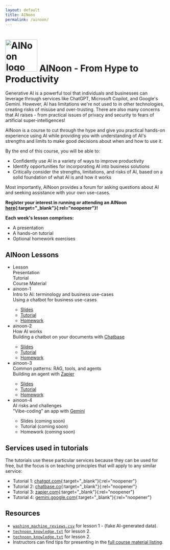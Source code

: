 ```yaml
---
layout: default
title: AINoon
permalink: /ainoon/
---
```


# <img src="https://technoon.org/ainoon/ainoon-logo.svg" alt="AINoon logo" height="100"> AINoon - From Hype to Productivity

Generative AI is a powerful tool that individuals and businesses can
leverage through services like ChatGPT, Microsoft Copilot, and
Google's Gemini. However, AI has limitations we're not used to in
other technologies, creating risks of misuse and over-trusting. There
are also many concerns that AI raises - from practical issues of
privacy and security to fears of artificial super-intelligences!

AINoon is a course to cut through the hype and give you practical
hands-on experience using AI while providing you with understanding of
AI's strengths and limits to make good decisions about when and how to
use it.

By the end of this course, you will be able to:

* Confidently use AI in a variety of ways to improve productivity
* Identify opportunities for incorporating AI into business solutions
* Critically consider the strengths, limitations, and risks of AI,
  based on a solid foundation of what AI is and how it works

Most importantly, AINoon provides a forum for asking questions about
AI and seeking assistance with your own use-cases.

**Register your interest in running or attending an AINoon [here](https://technoon.org/contact/){:target="_blank"}{:rel="noopener"}!**

**Each week's lesson comprises:**

* A presentation
* A hands-on tutorial
* Optional homework exercises

## AINoon Lessons

<style>
    .responsive-table .col-1 {
        flex-basis: 15%;
    }
    .responsive-table .col-2 {
        flex-basis: 25%;
    }
    .responsive-table .col-3 {
        flex-basis: 35%;
    }
    .responsive-table .col-4 {
        flex-basis: 25%;
    }
</style>
<ul class="responsive-table" style="margin-left: 0;">
    <li class="table-header">
        <div class="col col-1">Lesson</div>
        <div class="col col-2">Presentation</div>
        <div class="col col-3">Tutorial</div>
        <div class="col col-4">Course Material</div>
    </li>
    <li>
        <div class="col col-1">ainoon-1</div>
        <div class="col col-2">Intro to AI: terminology and business use-cases</div>
        <div class="col col-3">Using a chatbot for business use-cases</div>
        <div class="col col-4 markdown-content">
            <ul>
                <li><a href="https://technoon.org/ainoon/lesson_1/slides.html" target="_blank" rel="noopener">Slides</a></li>
                <li><a href="https://technoon.org/ainoon/lesson_1/tutorial.html" target="_blank" rel="noopener">Tutorial</a></li>
                <li><a href="https://technoon.org/ainoon/lesson_1/slides.html#/homework" target="_blank" rel="noopener">Homework</a></li>
            </ul>
        </div>
    </li>
    <li>
        <div class="col col-1">ainoon-2</div>
        <div class="col col-2">How AI works</div>
        <div class="col col-3">Building a chatbot on your documents with <a href="https://chatbase.co/" target="_blank" rel="noopener">Chatbase</a></div>
        <div class="col col-4 markdown-content">
            <ul>
                <li><a href="https://technoon.org/ainoon/lesson_2/slides.html" target="_blank" rel="noopener">Slides</a></li>
                <li><a href="https://technoon.org/ainoon/lesson_2/tutorial.html" target="_blank" rel="noopener">Tutorial</a></li>
                <li><a href="https://technoon.org/ainoon/lesson_2/slides.html#/homework" target="_blank" rel="noopener">Homework</a></li>
            </ul>
        </div>
    </li>
    <li>
        <div class="col col-1">ainoon-3</div>
        <div class="col col-2">Common patterns: RAG, tools, and agents</div>
        <div class="col col-3">Building an agent with <a href="https://zapier.com/" target="_blank" rel="noopener">Zapier</a></div>
        <div class="col col-4 markdown-content">
            <ul>
                <li><a href="https://technoon.org/ainoon/lesson_3/slides.html" target="_blank" rel="noopener">Slides</a></li>
                <li><a href="https://technoon.org/ainoon/lesson_3/tutorial.html" target="_blank" rel="noopener">Tutorial</a></li>
                <li><a href="https://technoon.org/ainoon/lesson_3/slides.html#/homework" target="_blank" rel="noopener">Homework</a></li>
            </ul>
        </div>
    </li>
    <li>
        <div class="col col-1">ainoon-4</div>
        <div class="col col-2">AI risks and challenges</div>
        <div class="col col-3">"Vibe-coding" an app with <a href="https://gemini.google.com/" target="_blank" rel="noopener">Gemini</a></div>
        <div class="col col-4 markdown-content">
            <ul>
                <li>Slides (coming soon)</li>
                <li>Tutorial (coming soon)</li>
                <li>Homework (coming soon)</li>
            </ul>
        </div>
    </li>
</ul>


## Services used in tutorials

The tutorials use these particular services because they can be used
for free, but the focus is on teaching principles that will apply to
any similar service:

* Tutorial 1: [chatgpt.com](https://chatgpt.com){:target="_blank"}{:rel="noopener"}
* Tutorial 2: [chatbase.co](https://chatbase.co){:target="_blank"}{:rel="noopener"}
* Tutorial 3: [zapier.com](https://zapier.com){:target="_blank"}{:rel="noopener"}
* Tutorial 4: [gemini.google.com](https://gemini.google.com){:target="_blank"}{:rel="noopener"}

## Resources

<ul>
    <li><a download href="https://technoon.org/ainoon/lesson_1/washing_machine_reviews.csv" target="_blank" rel="noopener" download><code>washing_machine_reviews.csv</code></a> for lesson 1 - (fake AI-generated data).</li>
    <li><a download href="https://technoon.org/ainoon/lesson_2/technoon_knowledge.txt" target="_blank" rel="noopener" download><code>technoon_knowledge.txt</code></a> for lesson 2.</li>
    <li><a download href="https://technoon.org/ainoon/lesson_4/cooper.jpg" target="_blank" rel="noopener" download><code>technoon_knowledge.txt</code></a> for lesson 2.</li>
    <li>Instructors can find tips for presenting in the <a href="https://technoon.org/ainoon/course-material" target="_blank" rel="noopener">full course material listing</a>.</li>
</ul>
